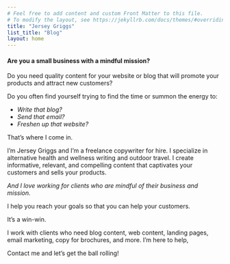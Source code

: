 ```yaml
---
# Feel free to add content and custom Front Matter to this file.
# To modify the layout, see https://jekyllrb.com/docs/themes/#overriding-theme-defaults
title: "Jersey Griggs"
list_title: "Blog"
layout: home
---
```

#### Are you a small business with a mindful mission?

Do you need quality content for your website or blog that will promote your products and attract new customers?

Do you often find yourself trying to find the time or summon the energy to:

- *Write that blog?*
- *Send that email?*
- *Freshen up that website?*

That’s where I come in.

I’m Jersey Griggs and I’m a freelance copywriter for hire. I specialize in alternative health and wellness writing and outdoor travel. I create informative, relevant, and compelling content that captivates your customers and sells your products.

*And I love working for clients who are mindful of their business and mission.*

I help you reach your goals so that you can help your customers.

It’s a win-win.

I work with clients who need blog content, web content, landing pages, email marketing, copy for brochures, and more. I’m here to help,

Contact me and let’s get the ball rolling!
